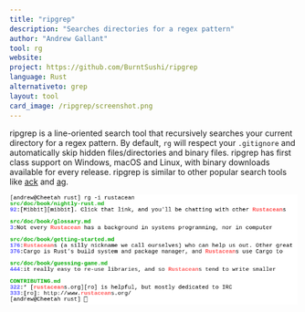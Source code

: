 ```yaml
---
title: "ripgrep"
description: "Searches directories for a regex pattern"
author: "Andrew Gallant"
tool: rg
website:
project: https://github.com/BurntSushi/ripgrep
language: Rust
alternativeto: grep
layout: tool
card_image: /ripgrep/screenshot.png
---
```


ripgrep is a line-oriented search tool that recursively searches your
current directory for a regex pattern. By default, `rg` will respect
your `.gitignore` and automatically skip hidden files/directories and binary
files. ripgrep has first class support on Windows, macOS and Linux, with
binary downloads available for every release. ripgrep is similar to other
popular search tools like [ack](/ack) and [ag](/ag).

![Screenshot](screenshot.png)
